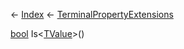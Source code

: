 ← [Index](Api-Index) ← [TerminalPropertyExtensions](Sandbox.ModAPI.Interfaces.TerminalPropertyExtensions)

[bool](System.Boolean) Is<TValue><[TValue]()>()
